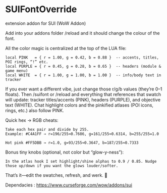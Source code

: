 # SUIFontOverride
extension addon for SUI (WoW Addon)

Add into your addons folder /reload and it should change the colour of the font. 

All the color magic is centralized at the top of the LUA file:

```
local PINK   = { r = 1.00, g = 0.42, b = 0.88 }  -- accents, titles, POI rings, “!” etc.
local PURPLE = { r = 0.45, g = 0.28, b = 0.65 }  -- headers (module & game menu)
local WHITE  = { r = 1.00, g = 1.00, b = 1.00 }  -- info/body text in tracker
```

If you ever want a different vibe, just change those r/g/b values (they’re 0–1 floats). Then /suifont or /reload and everything that references that swatch will update: tracker titles/accents (PINK), headers (PURPLE), and objective text (WHITE). Chat highlight colors and the pinkified atlases (POI icons, rings, etc.) also follow PINK.

Quick hex → RGB cheats:
```
Take each hex pair and divide by 255.
Example: #C4A1FF → r=196/255≈0.7686, g=161/255≈0.6314, b=255/255=1.0

Hot pink #FF5DBB → r=1.0, g=93/255≈0.3647, b=187/255≈0.7333
```
Bonus tiny knobs (optional, not color but “glow-y-ness”):

`In the atlas hook I set highlight/shine alphas to 0.9 / 0.85. Nudge those up/down if you want the glows louder/softer.`

That’s it—edit the swatches, refresh, and werk. 💖

Dependacies : https://www.curseforge.com/wow/addons/sui
